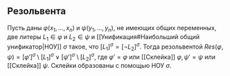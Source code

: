 ## Резольвента
Пусть даны $φ(x_1,\ldots,x_n)$ и $ψ(y_1,\ldots,y_n)$, не имеющих общих переменных, две литеры $L_1 ∈ φ$ и $L_2 ∈ψ$ и [[Унификация#Наибольший общий унификатор|НОУ]] $σ$ такое, что $[L_1]^σ = [¬L_2]^σ$.
Тогда резольвентой $Res(φ,ψ) = [φ′]^σ\setminus [L_1]^σ ∨[ψ′]^σ\setminus[L_2]^σ$, где $φ′ = φ$ или  [[Склейка]] $φ, ψ′ = ψ$ или [[Склейка]] $ψ$. Склейки образованы с помощью НОУ $σ$.